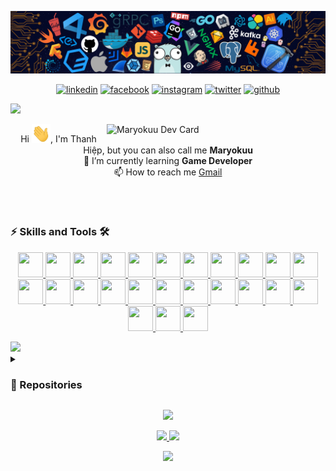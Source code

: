 <!-- Header -->
<p align="center"><a href="#"><img src="https://raw.githubusercontent.com/KevinPatel04/KevinPatel04/master/header.png"></a></p>



<!-- Contact -->
<p align="center">
	<a href="https://www.linkedin.com/in/tranthiep2912003/"><img src="https://i.imgur.com/9YcFzKc.png" alt="linkedin" height="50" width="50"/></a>
	<a href="https://www.facebook.com/t.theip2901"><img src="https://i.imgur.com/8TclXou.png" alt="facebook" height="50" width="50"/></a>
	<a href="https://www.instagram.com/t.theip2901/"><img src="https://i.imgur.com/l5VLeAv.png" alt="instagram" height="50" width="50"/></a>
	<a href="https://twitter.com/t_theip2901"><img src="https://i.imgur.com/ZEjdzhy.png" alt="twitter" height="50" width="50"/></a>
	<a href="https://github.com/Maryokuu"><img src="https://i.imgur.com/XlW7i2S.png" alt="github" height="50" width="50"/></a>
</p>



<!-- LINE --> <a href="#"><img src="https://user-images.githubusercontent.com/73097560/115834477-dbab4500-a447-11eb-908a-139a6edaec5c.gif"/></a>



<!-- Dev Card -->
<a href="https://app.daily.dev/Maryokuu"><img align="right" src="https://github.com/Maryokuu/Maryokuu/blob/main/devcard.svg" width="350" alt="Maryokuu Dev Card"/></a>



<!-- Description -->
<p align="center">
	Hi <img src="https://raw.githubusercontent.com/KevinPatel04/KevinPatel04/master/Hi.gif" width="30px"/>, I'm Thanh Hiệp, but you can also call me <b>Maryokuu</b>
	<br>
	🌱 I’m currently learning <strong>Game Developer</strong>
	<br>
	📫 How to reach me <a href="mailto:hieptt.2003@gmail.com">Gmail</a>
</p>



<br>
<br>



<!-- Skills annd tools -->
### ⚡ Skills and Tools 🛠️
<p align="center">
	<!-- Skills -->
	<a href="#">
		<img src="https://cdn.jsdelivr.net/gh/devicons/devicon/icons/c/c-original.svg" width="40" height="40" />
	</a>
	<a href="#">	
		<img src="https://cdn.jsdelivr.net/gh/devicons/devicon/icons/cplusplus/cplusplus-original.svg" width="40" height="40" />
	</a>
	<a href="#">
		<img src="https://cdn.jsdelivr.net/gh/devicons/devicon/icons/csharp/csharp-original.svg" width="40" height="40" />
	</a>
	<a href="#">
		<img src="https://cdn.jsdelivr.net/gh/devicons/devicon/icons/dotnetcore/dotnetcore-original.svg" width="40" height="40" />
	</a>
	<a href="#">
		<img src="https://cdn.jsdelivr.net/gh/devicons/devicon/icons/java/java-original.svg" width="40" height="40" />
	</a>
	<a href="#">
		<img src="https://cdn.jsdelivr.net/gh/devicons/devicon/icons/python/python-original.svg" width="40" height="40" />
	</a>
	<a href="#">
            <img src="https://cdn.jsdelivr.net/gh/devicons/devicon/icons/mysql/mysql-original.svg" width="40" height="40" />
	</a>
	<a href="#">
            <img src="https://cdn.jsdelivr.net/gh/devicons/devicon/icons/php/php-original.svg" width="40" height="40" />
	</a>
	<a href="#">
		<img src="https://cdn.jsdelivr.net/gh/devicons/devicon/icons/html5/html5-original.svg" width="40" height="40" />
	</a>
	<a href="#">
		<img src="https://cdn.jsdelivr.net/gh/devicons/devicon/icons/css3/css3-original.svg" width="40" height="40" />
	</a>
	<a href="#">
		<img src="https://cdn.jsdelivr.net/gh/devicons/devicon/icons/javascript/javascript-original.svg" width="40" height="40" />
	</a>
	<a href="#">
		<img src="https://cdn.jsdelivr.net/gh/devicons/devicon/icons/react/react-original.svg" width="40" height="40" />
	</a>
	<a href="#">
		<img src="https://cdn.jsdelivr.net/gh/devicons/devicon/icons/sass/sass-original.svg" width="40" height="40" />
	</a>
	<a href="#">
		<img src="https://cdn.jsdelivr.net/gh/devicons/devicon/icons/typescript/typescript-original.svg" width="40" height="40" />
	</a>
	<!-- Tools -->
	<a href="#">
		<img src="https://cdn.jsdelivr.net/gh/devicons/devicon/icons/unrealengine/unrealengine-original.svg" width="40" height="40" />
	</a>
	<a href="#">
		<img src="https://cdn.jsdelivr.net/gh/devicons/devicon/icons/unity/unity-original.svg" width="40" height="40" />
	</a>
	<a href="#">
            <img src="https://cdn.jsdelivr.net/gh/devicons/devicon/icons/jetbrains/jetbrains-original.svg" width="40" height="40" />
	</a>
	<a href="#">
		<img src="https://cdn.jsdelivr.net/gh/devicons/devicon/icons/intellij/intellij-original.svg" width="40" height="40" />
	</a>
	<a href="#">
		<img src="https://cdn.jsdelivr.net/gh/devicons/devicon/icons/pycharm/pycharm-original.svg" width="40" height="40" />
	</a>
	<a href="#">
		<img src="https://cdn.jsdelivr.net/gh/devicons/devicon/icons/visualstudio/visualstudio-plain.svg" width="40" height="40" />
	</a>
	<a href="#">
		<img src="https://cdn.jsdelivr.net/gh/devicons/devicon/icons/vscode/vscode-original.svg" width="40" height="40" />
	</a>
	<a href="#">
		<img src="https://cdn.jsdelivr.net/gh/devicons/devicon/icons/git/git-original.svg" width="40" height="40" />
	</a>
	<a href="#">
		<img src="https://cdn.jsdelivr.net/gh/devicons/devicon/icons/github/github-original.svg" width="40" height="40" />
	</a>
	<a href="#">
		<img src="https://cdn.jsdelivr.net/gh/devicons/devicon/icons/gitlab/gitlab-original.svg" width="40" height="40" />
	</a>
	<a href="#">
		<img src="https://cdn.jsdelivr.net/gh/devicons/devicon/icons/microsoftsqlserver/microsoftsqlserver-plain.svg" width="40" height="40" />
	</a>
</p>



<!-- LINE --> <a href="#"><img src="https://user-images.githubusercontent.com/73097560/115834477-dbab4500-a447-11eb-908a-139a6edaec5c.gif"/></a>



<!-- Repositories -->
<details><summary><h3>🔗 Repositories</h3></summary>
	<div>
		<p align="center">
			<a href="https://github.com/Maryokuu/Doge-Game">
				<img src="https://github-readme-stats.vercel.app/api/pin/?username=Maryokuu&show_owner=true&repo=Doge-Game&theme=tokyonight"/>
			</a>
			<a href="https://github.com/Maryokuu/Flappy-Bird">
				<img src="https://github-readme-stats.vercel.app/api/pin/?username=Maryokuu&show_owner=true&repo=Flappy-Bird&theme=tokyonight"/>
			</a>
			<a href="https://github.com/Maryokuu/Food-Management">
				<img src="https://github-readme-stats.vercel.app/api/pin/?username=Maryokuu&show_owner=true&repo=Food-Management&theme=tokyonight"/>
			</a>
			<a href="https://github.com/Maryokuu/Words-Counter">
				<img src="https://github-readme-stats.vercel.app/api/pin/?username=Maryokuu&show_owner=true&repo=Words-Counter&theme=tokyonight"/>
			</a>
		</p>
	</div>
</details>



<!-- Stats -->
<p align="center">
	<a href="https://github.com/Maryokuu">
		<img src="https://github-readme-stats.vercel.app/api/top-langs/?username=Maryokuu&layout=compact&hide_border=true&langs_count=10&size_weight=0.5&count_weight=0.5&theme=tokyonight"/>
	</a>
</p>
<p align="center">
	<a href="https://github.com/Maryokuu">
		<img src="https://github-readme-stats.vercel.app/api?username=Maryokuu&rank_icon=github&show_icons=truee&hide_border=true&custom_title=Maryokuu's%20Github%20Stats&theme=tokyonight&card_width=400"/>
	</a>
	<a href="https://github.com/Maryokuu">
		<img src="https://github-readme-streak-stats.herokuapp.com?user=Maryokuu&theme=tokyonight&hide_border=true&card_width=400"/>
	</a>
</p>
<p align="center">
	<a href="https://github.com/Maryokuu">
		<img src="https://github-readme-activity-graph.vercel.app/graph?username=Maryokuu&custom_title=Maryokuu's%20Contribution%20Graph&theme=tokyo-night"/>
	</a>
</p>


